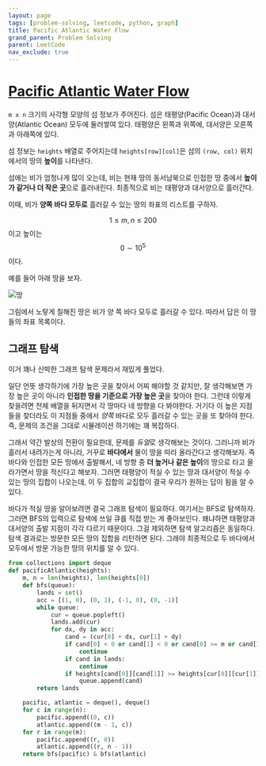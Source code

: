 ```yaml
---
layout: page
tags: [problem-solving, leetcode, python, graph]
title: Pacific Atlantic Water Flow
grand_parent: Problem Solving
parent: LeetCode
nav_exclude: true
---
```


# [Pacific Atlantic Water Flow](https://leetcode.com/problems/pacific-atlantic-water-flow/)

 `m x n` 크기의 사각형 모양의 섬 정보가 주어진다. 섬은 태평양(Pacific
 Ocean)과 대서양(Atlantic Ocean) 모두에 둘러쌓여 있다. 태평양은 왼쪽과
 위쪽에, 대서양은 오른쪽과 아래쪽에 있다.

 섬 정보는 `heights` 배열로 주어지는데 `heights[row][col]`은 섬의
 `(row, col)` 위치에서의 땅의 **높이**를 나타낸다.

 섬에는 비가 엄청나게 많이 오는데, 비는 현재 땅의 동서남북으로 인접한
 땅 중에서 **높이가 같거나 더 작은 곳**으로 흘러내린다. 최종적으로
 비는 태평양과 대서양으로 흘러간다.

 이때, 비가 **양쪽 바다 모두로** 흘러갈 수 있는 땅의 좌표의 리스트를
 구하자.

 $$ 1 \leq m, n \leq 200 $$ 이고 높이는 $$ 0 \sim 10^5 $$ 이다.

 예를 들어 아래 땅을 보자.

![땅](https://assets.leetcode.com/uploads/2021/06/08/waterflow-grid.jpg)

 그림에서 노랗게 칠해진 땅은 비가 양 쪽 바다 모두로 흘러갈 수
 있다. 따라서 답은 이 땅들의 좌표 목록이다.

## 그래프 탐색

 이거 꽤나 신박한 그래프 탐색 문제라서 재밌게 풀었다.

 일단 언뜻 생각하기에 가장 높은 곳을 찾아서 어찌 해야할 것 같지만, 잘
 생각해보면 가장 높은 곳이 아니라 **인접한 땅을 기준으로 가장 높은
 곳**을 찾아야 한다. 그런데 이렇게 찾을려면 전체 배열을 뒤지면서 각
 땅마다 네 방향을 다 봐야한다. 거기다 이 높은 지점들을 찾더라도 이
 지점들 중에서 *양쪽* 바다로 모두 흘러갈 수 있는 곳을 또 찾아야
 한다. 즉, 문제의 조건을 그대로 시뮬레이션 하기에는 꽤 복잡하다.

 그래서 약간 발상의 전환이 필요한데, 문제를 *듀얼*로 생각해보는
 것이다. 그러니까 비가 흘러서 내려가는게 아니라, 거꾸로 **바다에서**
 물이 땅을 따라 올라간다고 생각해보자. 즉 바다와 인접한 모든 땅에서
 출발해서, 네 방향 중 **더 높거나 같은 높이**의 땅으로 타고 올라가면서
 땅을 적신다고 해보자. 그러면 태평양이 적실 수 있는 땅과 대서양이 적실
 수 있는 땅의 집합이 나오는데, 이 두 집합의 교집합이 결국 우리가
 원하는 답이 됨을 알 수 있다.

 바다가 적실 땅을 알아보려면 결국 그래프 탐색이 필요하다. 여기서는
 BFS로 탐색하자. 그러면 BFS의 입력으로 탐색에 쓰일 큐를 직접 받는 게
 좋아보인다. 왜냐하면 태평양과 대서양의 출발 지점이 각각 다르기
 때문이다. 그걸 제외하면 탐색 알고리즘은 동일하다. 탐색 결과로는
 방문한 모든 땅의 집합을 리턴하면 된다. 그래야 최종적으로 두 바다에서
 모두에서 방문 가능한 땅의 위치를 알 수 있다.

```python
from collections import deque
def pacificAtlantic(heights):
    m, n = len(heights), len(heights[0])
    def bfs(queue):
        lands = set()
        acc = [(1, 0), (0, 1), (-1, 0), (0, -1)]
        while queue:
            cur = queue.popleft()
            lands.add(cur)
            for dx, dy in acc:
                cand = (cur[0] + dx, cur[1] + dy)
                if cand[0] < 0 or cand[1] < 0 or cand[0] >= m or cand[1] >= n:
                    continue
                if cand in lands:
                    continue
                if heights[cand[0]][cand[1]] >= heights[cur[0]][cur[1]]:
                    queue.append(cand)
        return lands

    pacific, atlantic = deque(), deque()
    for c in range(n):
        pacific.append((0, c))
        atlantic.append((m - 1, c))
    for r in range(m):
        pacific.append((r, 0))
        atlantic.append((r, n - 1))
    return bfs(pacific) & bfs(atlantic)
```
